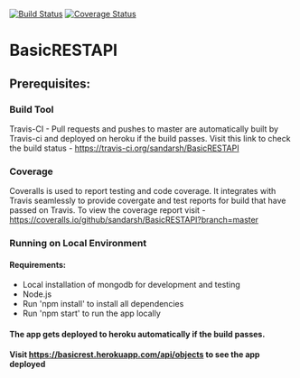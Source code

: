 [![Build Status](https://travis-ci.org/sandarsh/BasicRESTAPI.svg?branch=master)](https://travis-ci.org/sandarsh/BasicRESTAPI)
[![Coverage Status](https://coveralls.io/repos/github/sandarsh/BasicRESTAPI/badge.svg?branch=master)](https://coveralls.io/github/sandarsh/BasicRESTAPI?branch=master)

# BasicRESTAPI

## Prerequisites:

### Build Tool
Travis-CI - Pull requests and pushes to master are automatically built by Travis-ci and deployed on heroku if the build passes.
Visit this link to check the build status - https://travis-ci.org/sandarsh/BasicRESTAPI

### Coverage
Coveralls is used to report testing and code coverage. It integrates with Travis seamlessly to provide covergate and test reports for build that have passed on Travis.
To view the coverage report visit - https://coveralls.io/github/sandarsh/BasicRESTAPI?branch=master

### Running on Local Environment
#### Requirements:
* Local installation of mongodb for development and testing  
* Node.js
* Run 'npm install' to install all dependencies
* Run 'npm start' to run the app locally

#### The app gets deployed to heroku automatically if the build passes.  
#### Visit https://basicrest.herokuapp.com/api/objects to see the app deployed

